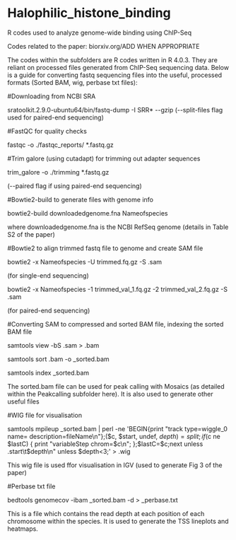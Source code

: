 # Halophilic_histone_binding
R codes used to analyze genome-wide binding using ChIP-Seq

Codes related to the paper: biorxiv.org/ADD WHEN APPROPRIATE

The codes within the subfolders are R codes written in R 4.0.3. They are reliant on processed files generated from ChIP-Seq sequencing data. Below is a guide for converting fastq sequencing files into the useful, processed formats (Sorted BAM, wig, perbase txt files):

#Downloading from NCBI SRA

sratoolkit.2.9.0-ubuntu64/bin/fastq-dump -I  SRR* --gzip
(--split-files flag used for paired-end sequencing)


#FastQC for quality checks

fastqc -o ./fastqc_reports/ *.fastq.gz


#Trim galore (using cutadapt) for trimming out adapter sequences

trim_galore -o ./trimming *.fastq.gz

(--paired flag if using paired-end sequencing)


#Bowtie2-build to generate files with genome info

bowtie2-build downloadedgenome.fna Nameofspecies

where downloadedgenome.fna is the NCBI RefSeq genome (details in Table S2 of the paper)


#Bowtie2 to align trimmed fastq file to genome and create SAM file

bowtie2 -x Nameofspecies -U trimmed.fq.gz -S .sam

(for single-end sequencing)

bowtie2 -x Nameofspecies -1 trimmed_val_1.fq.gz -2 trimmed_val_2.fq.gz -S .sam

(for paired-end sequencing)

#Converting SAM to compressed and sorted BAM file, indexing the sorted BAM file

samtools view -bS .sam > .bam

samtools sort .bam -o _sorted.bam

samtools index _sorted.bam

The sorted.bam file can be used for peak calling with Mosaics (as detailed within the Peakcalling subfolder here). It is also used to generate other useful files


#WIG file for visualisation

samtools mpileup _sorted.bam | perl -ne 'BEGIN{print "track type=wiggle_0 name= description=fileName\n"};($c, $start, undef, $depth) = split; if ($c ne $lastC) { print "variableStep chrom=$c\n"; };$lastC=$c;next unless $. % 10 ==0;print "$start\t$depth\n" unless $depth<3;'  > .wig

This wig file is used ffor visualisation in IGV (used to generate Fig 3 of the paper)


#Perbase txt file

bedtools genomecov -ibam _sorted.bam -d > _perbase.txt

This is a file which contains the read depth at each position of each chromosome within the species. It is used to generate the TSS lineplots and heatmaps.
